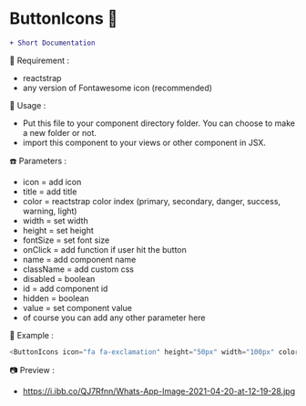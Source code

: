 # ButtonIcons &#x1F34E;

```diff
+ Short Documentation
```

:rice: Requirement :
- reactstrap
- any version of Fontawesome icon (recommended)


:eyes: Usage :
- Put this file to your component directory folder. You can choose to make a new folder or not.
- import this component to your views or other component in JSX.


:phone: Parameters :
- icon = add icon
- title = add title
- color = reactstrap color index (primary, secondary, danger, success, warning, light)
- width = set width
- height = set height
- fontSize = set font size
- onClick = add function if user hit the button
- name = add component name
- className = add custom css
- disabled = boolean
- id = add component id
- hidden = boolean
- value = set component value
- of course you can add any other parameter here


:paperclip: Example :
```js
<ButtonIcons icon="fa fa-exclamation" height="50px" width="100px" color="warning" title="Cancel"/>
```

:camera: Preview :
- https://i.ibb.co/QJ7Rfnn/Whats-App-Image-2021-04-20-at-12-19-28.jpg
